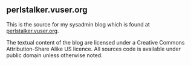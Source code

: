 ## perlstalker.vuser.org

This is the source for my sysadmin blog which is found at
[perlstalker.vuser.org](http://perlstalker.vuser.org).

The textual content of the blog are licensed under a Creative Commons
Attribution-Share Alike US licence. All sources code is available
under public domain unless otherwise noted.
